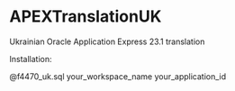 # APEXTranslationUK
Ukrainian Oracle Application Express 23.1 translation

Installation:

@f4470_uk.sql your_workspace_name your_application_id
